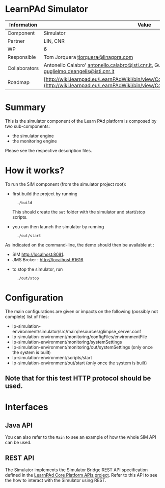 LearnPAd Simulator
==================

Information   | Value
------------- | --------
Component     | Simulator
Partner       | LIN, CNR
WP            | 6
Responsible   | Tom Jorquera <tjorquera@linagora.com>
Collaborators |Antonello Calabro' <antonello.calabro@isti.cnr.it>, Guglielmo De Angelis <guglielmo.deangelis@isti.cnr.it>
Roadmap       | [http://wiki.learnpad.eu/LearnPAdWiki/bin/view/Component/Simulation+Environment+](http://wiki.learnpad.eu/LearnPAdWiki/bin/view/Component/Simulation+Environment+)

# Summary
This is the simulator component of the Learn PAd platform is composed by two sub-components:
 * the simulator engine
 * the monitoring engine

Please see the respective description files.

# How it works?
To run the SIM component (from the simulator project root):

- first build the project by running

        ./build

  This should create the `out` folder with the simulator and start/stop scripts.

- you can then launch the simulator by running

        ./out/start

As indicated on the command-line, the demo should then be available at :
 * SIM [http://localhost:8081](http://localhost:8081).
 * JMS Broker : [http://localhost:61616](http://localhost:61616).

- to stop the simulator, run

        ./out/stop

# Configuration
The main configurations are given or impacts on the following (possibly not complete) list of files:
 * lp-simulation-environment/simulator/src/main/resources/glimpse_server.conf
 * lp-simulation-environment/monitoring/configFiles/environmentFile
 * lp-simulation-environment/monitoring/systemSettings
 * lp-simulation-environment/monitoring/out/systemSettings (only once the system is built)
 * lp-simulation-environment/scripts/start 
 * lp-simulation-environment/out/start (only once the system is built)

## Note that for this test HTTP protocol should be used.

# Interfaces

## Java API

You can also refer to the `Main` to see an example of how the whole SIM API can be used.

## REST API
The Simulator implements the Simulator Bridge REST API specification defined in the [LearnPAd Core Platform APIs project](https://github.com/tomjorquera/learnpad/tree/master/lp-core-platform/lp-cp-apis/src/main/java/eu/learnpad/sim). Refer to this API to see the how to interact with the Simulator using REST.
